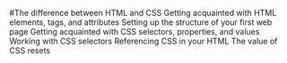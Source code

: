 #The difference between HTML and CSS
Getting acquainted with HTML elements, tags, and attributes
Setting up the structure of your first web page
Getting acquainted with CSS selectors, properties, and values
Working with CSS selectors
Referencing CSS in your HTML
The value of CSS resets

